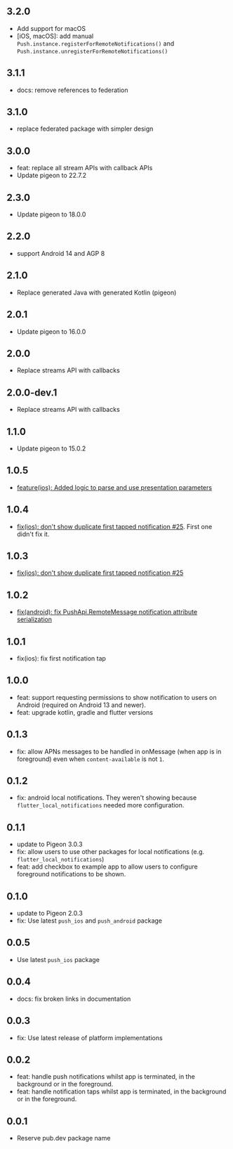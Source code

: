 ## 3.2.0

- Add support for macOS
- [iOS, macOS]: add manual `Push.instance.registerForRemoteNotifications()` and `Push.instance.unregisterForRemoteNotifications()`

## 3.1.1

- docs: remove references to federation

## 3.1.0

- replace federated package with simpler design

## 3.0.0

- feat: replace all stream APIs with callback APIs
- Update pigeon to 22.7.2

## 2.3.0

- Update pigeon to 18.0.0

## 2.2.0

- support Android 14 and AGP 8

## 2.1.0

- Replace generated Java with generated Kotlin (pigeon)

## 2.0.1

- Update pigeon to 16.0.0

## 2.0.0

- Replace streams API with callbacks

## 2.0.0-dev.1

- Replace streams API with callbacks

## 1.1.0

- Update pigeon to 15.0.2

## 1.0.5

- [feature(ios): Added logic to parse and use presentation parameters](https://github.com/ben-xD/push/pull/33)

## 1.0.4

- [fix(ios): don't show duplicate first tapped notification #25](https://github.com/ben-xD/push/pull/25). First one didn't fix it.

## 1.0.3

- [fix(ios): don't show duplicate first tapped notification #25](https://github.com/ben-xD/push/pull/25)

## 1.0.2

- [fix(android): fix PushApi.RemoteMessage notification attribute serialization](https://github.com/ben-xD/push/pull/21)

## 1.0.1

- fix(ios): fix first notification tap

## 1.0.0

- feat: support requesting permissions to show notification to users on Android (required on Android 13 and newer).
- feat: upgrade kotlin, gradle and flutter versions

## 0.1.3

- fix: allow APNs messages to be handled in onMessage (when app is in foreground) even when `content-available` is not `1`.

## 0.1.2

- fix: android local notifications. They weren't showing because `flutter_local_notifications` needed more configuration.

## 0.1.1

- update to Pigeon 3.0.3
- fix: allow users to use other packages for local notifications (e.g. `flutter_local_notifications`)
- feat: add checkbox to example app to allow users to configure foreground notifications to be shown.

## 0.1.0

- update to Pigeon 2.0.3
- fix: Use latest `push_ios` and `push_android` package

## 0.0.5

- Use latest `push_ios` package

## 0.0.4

- docs: fix broken links in documentation

## 0.0.3

- fix: Use latest release of platform implementations

## 0.0.2

- feat: handle push notifications whilst app is terminated, in the background or in the foreground.
- feat: handle notification taps whilst app is terminated, in the background or in the foreground.

## 0.0.1

- Reserve pub.dev package name